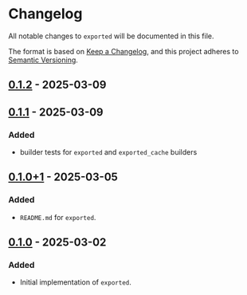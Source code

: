 # Changelog
All notable changes to `exported` will be documented in this file.

The format is based on [Keep a Changelog](https://keepachangelog.com/en/1.1.0/),
and this project adheres to [Semantic Versioning](https://semver.org/spec/v2.0.0.html).

## [0.1.2] - 2025-03-09
## [0.1.1] - 2025-03-09
### Added
- builder tests for `exported` and `exported_cache` builders

## [0.1.0+1] - 2025-03-05
### Added
- `README.md` for `exported`.

## [0.1.0] - 2025-03-02
### Added
- Initial implementation of `exported`.

[0.1.2]: https://github.com/jnnkmsr/exported/compare/exported-v0.1.1...exported-v0.1.2
[0.1.1]: https://github.com/jnnkmsr/exported/compare/exported-v0.1.0+1...exported-v0.1.1
[0.1.0+1]: https://github.com/jnnkmsr/exported/compare/exported-v0.1.0...exported-v0.1.0+1
[0.1.0]: https://github.com/jnnkmsr/exported/releases/tag/exported-v0.1.0
